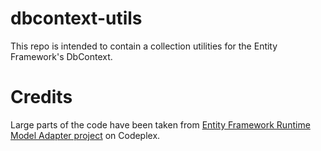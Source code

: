 dbcontext-utils
===============

This repo is intended to contain a collection utilities for the Entity Framework's DbContext.

# Credits
Large parts of the code have been taken from [Entity Framework Runtime Model Adapter project](http://efmodeladapter.codeplex.com/) on Codeplex.